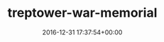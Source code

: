 ---
title:		"treptower-war-memorial"
type:		"photos"
mediatype:		"upload"
description:		"TBC"
date:		"2016-12-31 17:37:54+00:00"
album:		"experimental"
filename:		"treptower-war-memorial.md"
series:		""
cl_public_id:		"experimental/treptower-war-memorial"
cl_version:		1497004512
format:		"tiff"
bytes:		6421748
width:		2560
height:		1440
colours:
- "#5F6374"
- "#BAC1CF"
- "#211517"
- "#332E36"
- "#1A1117"
- "#2E2627"
- "#525B70"
- "#716163"
- "#21212E"
exposure_mode:		"Auto"
program:		"Aperture-priority AE"
aperture:		"8.0"
focal_length:		"50.0 mm"
iso:		"50"
shutter_speed:		"30"
metering:		"Spot"
flash:		"Off, Did not fire"
white_balance:		"Custom"
colour_temp:		"5450"
has_crop:		"true"
orientation:		"Horizontal (normal)"
camera_model:		"NIKON D800"
lens_info:		"24-70mm f/2.8"
artist:		"No artist info"
x_resolution:		"300"
y_resolution:		"300"
---